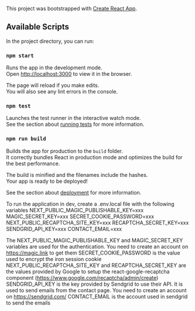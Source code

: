 This project was bootstrapped with
[Create React App](https://github.com/facebook/create-react-app).

## Available Scripts

In the project directory, you can run:

### `npm start`

Runs the app in the development mode.<br /> Open
[http://localhost:3000](http://localhost:3000) to view it in the browser.

The page will reload if you make edits.<br /> You will also see any lint errors
in the console.

### `npm test`

Launches the test runner in the interactive watch mode.<br /> See the section
about
[running tests](https://facebook.github.io/create-react-app/docs/running-tests)
for more information.

### `npm run build`

Builds the app for production to the `build` folder.<br /> It correctly bundles
React in production mode and optimizes the build for the best performance.

The build is minified and the filenames include the hashes.<br /> Your app is
ready to be deployed!

See the section about
[deployment](https://facebook.github.io/create-react-app/docs/deployment) for
more information.


To run the application in dev, create a .env.local file with the following variables
NEXT_PUBLIC_MAGIC_PUBLISHABLE_KEY=xxx
MAGIC_SECRET_KEY=xxx
SECRET_COOKIE_PASSWORD=xxx
NEXT_PUBLIC_RECAPTCHA_SITE_KEY=xxx
RECAPTCHA_SECRET_KEY=xxx
SENDGRID_API_KEY=xxx
CONTACT_EMAIL=xxx

The NEXT_PUBLIC_MAGIC_PUBLISHABLE_KEY and MAGIC_SECRET_KEY variables are used for the authentication. You need to create an account on https://magic.link to get them
SECRET_COOKIE_PASSWORD is the value used to encrypt the iron session cookie
NEXT_PUBLIC_RECAPTCHA_SITE_KEY and RECAPTCHA_SECRET_KEY are the values provided by Google to setup the react-google-recaptcha component (https://www.google.com/recaptcha/admin/create)
SENDGRID_API_KEY is the key provided by Sendgrid to use their API. It is used to send emails from the contact page. You need to create an account on https://sendgrid.com/
CONTACT_EMAIL is the account used in sendgrid to send the emails